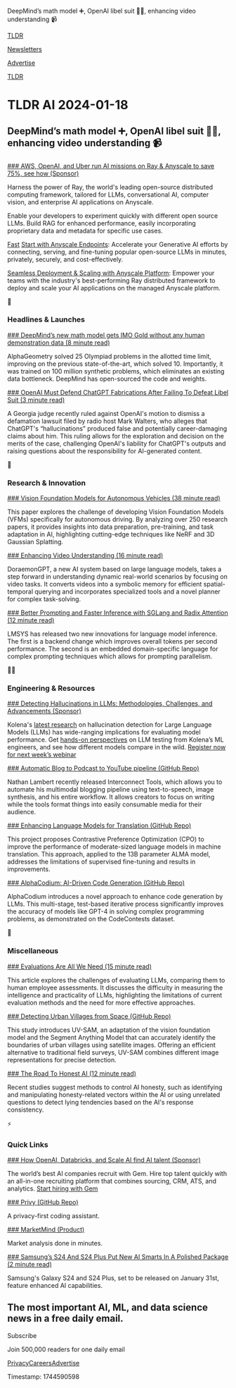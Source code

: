 DeepMind’s math model ➕, OpenAI libel suit 🧑‍⚖️, enhancing video understanding 📹

[TLDR](/)

[Newsletters](/newsletters)

[Advertise](https://advertise.tldr.tech/)

[TLDR](/)

# TLDR AI 2024-01-18

## DeepMind’s math model ➕, OpenAI libel suit 🧑‍⚖️, enhancing video understanding 📹

### 

[### AWS, OpenAI, and Uber run AI missions on Ray & Anyscale to save 75%, see how (Sponsor)](https://app.endpoints.anyscale.com/welcome?utm_source=tldr&amp;utm_medium=newsletter&amp;utm_campaign=as-endpoints)

Harness the power of Ray, the world's leading open-source distributed computing framework, tailored for LLMs, conversational AI, computer vision, and enterprise AI applications on Anyscale.

Enable your developers to experiment quickly with different open source LLMs. Build RAG for enhanced performance, easily incorporating proprietary data and metadata for specific use cases.

[Fast](http://cases.Fast) [Start with Anyscale Endpoints](https://app.endpoints.anyscale.com/welcome?utm_source=tldr&utm_medium=newsletter&utm_campaign=as-endpoints): Accelerate your Generative AI efforts by connecting, serving, and fine-tuning popular open-source LLMs in minutes, privately, securely, and cost-effectively.

[Seamless Deployment & Scaling with Anyscale Platform](https://www.anyscale.com/?utm_source=tldr&utm_medium=newsletter&utm_campaign=as-homepage): Empower your teams with the industry's best-performing Ray distributed framework to deploy and scale your AI applications on the managed Anyscale platform.

🚀

### Headlines & Launches

[### DeepMind’s new math model gets IMO Gold without any human demonstration data (8 minute read)](https://dpmd.ai/alphageometry?utm_source=tldrai)

AlphaGeometry solved 25 Olympiad problems in the allotted time limit, improving on the previous state-of-the-art, which solved 10. Importantly, it was trained on 100 million synthetic problems, which eliminates an existing data bottleneck. DeepMind has open-sourced the code and weights.

[### OpenAI Must Defend ChatGPT Fabrications After Failing To Defeat Libel Suit (3 minute read)](https://arstechnica.com/tech-policy/2024/01/openai-must-defend-chatgpt-fabrications-after-failing-to-defeat-libel-suit/?utm_source=tldrai)

A Georgia judge recently ruled against OpenAI's motion to dismiss a defamation lawsuit filed by radio host Mark Walters, who alleges that ChatGPT's “hallucinations” produced false and potentially career-damaging claims about him. This ruling allows for the exploration and decision on the merits of the case, challenging OpenAI's liability for ChatGPT's outputs and raising questions about the responsibility for AI-generated content.

🧠

### Research & Innovation

[### Vision Foundation Models for Autonomous Vehicles (38 minute read)](https://arxiv.org/abs/2401.08045?utm_source=tldrai)

This paper explores the challenge of developing Vision Foundation Models (VFMs) specifically for autonomous driving. By analyzing over 250 research papers, it provides insights into data preparation, pre-training, and task adaptation in AI, highlighting cutting-edge techniques like NeRF and 3D Gaussian Splatting.

[### Enhancing Video Understanding (16 minute read)](https://arxiv.org/abs/2401.08392v1?utm_source=tldrai)

DoraemonGPT, a new AI system based on large language models, takes a step forward in understanding dynamic real-world scenarios by focusing on video tasks. It converts videos into a symbolic memory for efficient spatial-temporal querying and incorporates specialized tools and a novel planner for complex task-solving.

[### Better Prompting and Faster Inference with SGLang and Radix Attention (12 minute read)](https://lmsys.org/blog/2024-01-17-sglang/?utm_source=tldrai)

LMSYS has released two new innovations for language model inference. The first is a backend change which improves overall tokens per second performance. The second is an embedded domain-specific language for complex prompting techniques which allows for prompting parallelism.

👨‍💻

### Engineering & Resources

[### Detecting Hallucinations in LLMs: Methodologies, Challenges, and Advancements (Sponsor)](https://go.kolena.com/en-us/webinar-navigating-hallucination-detection-in-llms?utm_source=tldr-ai&amp;utm_campaign=20240118)

Kolena's [latest research](https://go.kolena.com/en-us/webinar-navigating-hallucination-detection-in-llms?utm_source=tldr-ai&utm_campaign=20240118) on hallucination detection for Large Language Models (LLMs) has wide-ranging implications for evaluating model performance. Get [hands-on perspectives](https://go.kolena.com/en-us/webinar-navigating-hallucination-detection-in-llms?utm_source=tldr-ai&utm_campaign=20240118) on LLM testing from Kolena’s ML engineers, and see how different models compare in the wild. [Register now for next week’s webinar](https://go.kolena.com/en-us/webinar-navigating-hallucination-detection-in-llms?utm_source=tldr-ai&utm_campaign=20240118)

[### Automatic Blog to Podcast to YouTube pipeline (GitHub Repo)](https://github.com/natolambert/interconnects-tools?utm_source=tldrai)

Nathan Lambert recently released Interconnect Tools, which allows you to automate his multimodal blogging pipeline using text-to-speech, image synthesis, and his entire workflow. It allows creators to focus on writing while the tools format things into easily consumable media for their audience.

[### Enhancing Language Models for Translation (GitHub Repo)](https://github.com/fe1ixxu/alma?utm_source=tldrai)

This project proposes Contrastive Preference Optimization (CPO) to improve the performance of moderate-sized language models in machine translation. This approach, applied to the 13B parameter ALMA model, addresses the limitations of supervised fine-tuning and results in improvements.

[### AlphaCodium: AI-Driven Code Generation (GitHub Repo)](https://github.com/codium-ai/alphacodium?utm_source=tldrai)

AlphaCodium introduces a novel approach to enhance code generation by LLMs. This multi-stage, test-based iterative process significantly improves the accuracy of models like GPT-4 in solving complex programming problems, as demonstrated on the CodeContests dataset.

🎁

### Miscellaneous

[### Evaluations Are All We Need (15 minute read)](https://www.strangeloopcanon.com/p/evaluations-are-all-we-need?utm_source=tldrai)

This article explores the challenges of evaluating LLMs, comparing them to human employee assessments. It discusses the difficulty in measuring the intelligence and practicality of LLMs, highlighting the limitations of current evaluation methods and the need for more effective approaches.

[### Detecting Urban Villages from Space (GitHub Repo)](https://github.com/tsinghua-fib-lab/uv-sam?utm_source=tldrai)

This study introduces UV-SAM, an adaptation of the vision foundation model and the Segment Anything Model that can accurately identify the boundaries of urban villages using satellite images. Offering an efficient alternative to traditional field surveys, UV-SAM combines different image representations for precise detection.

[### The Road To Honest AI (12 minute read)](https://www.astralcodexten.com/p/the-road-to-honest-ai?utm_source=tldrai)

Recent studies suggest methods to control AI honesty, such as identifying and manipulating honesty-related vectors within the AI or using unrelated questions to detect lying tendencies based on the AI's response consistency.

⚡️

### Quick Links

[### How OpenAI, Databricks, and Scale AI find AI talent (Sponsor)](https://www.gem.com/ga/tldr?utm_source=tldr-ai&amp;utm_campaign=20240110)

The world’s best AI companies recruit with Gem. Hire top talent quickly with an all-in-one recruiting platform that combines sourcing, CRM, ATS, and analytics. [Start hiring with Gem](https://www.gem.com/ga/tldr?utm_source=tldr-ai&utm_campaign=20240110)

[### Privy (GitHub Repo)](https://github.com/srikanth235/privy?utm_source=tldrai)

A privacy-first coding assistant.

[### MarketMind (Product)](https://market-mind.ai/?utm_source=tldrai)

Market analysis done in minutes.

[### Samsung’s S24 And S24 Plus Put New AI Smarts In A Polished Package (2 minute read)](https://www.theverge.com/2024/1/17/24040372/samsung-galaxy-s24-plus-price-release-date-specs-features-ai-artificial-intelligence?utm_source=tldrai)

Samsung's Galaxy S24 and S24 Plus, set to be released on January 31st, feature enhanced AI capabilities.

## The most important AI, ML, and data science news in a free daily email.

Subscribe

Join 500,000 readers for one daily email

[Privacy](/privacy)[Careers](https://jobs.ashbyhq.com/tldr.tech)[Advertise](/ai/advertise)

Timestamp: 1744590598